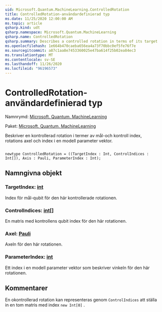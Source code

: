 ```yaml
---
uid: Microsoft.Quantum.MachineLearning.ControlledRotation
title: ControlledRotation-användardefinierad typ
ms.date: 11/25/2020 12:00:00 AM
ms.topic: article
qsharp.kind: udt
qsharp.namespace: Microsoft.Quantum.MachineLearning
qsharp.name: ControlledRotation
qsharp.summary: Describes a controlled rotation in terms of its target and control indices, rotation axis, and index into a model parameter vector.
ms.openlocfilehash: 1e664b470caeba656ea4a73f70bbc0ef5fe76f7e
ms.sourcegitcommit: a87c1aa8e7453360025e47ba614f25b02ea84ec3
ms.translationtype: MT
ms.contentlocale: sv-SE
ms.lasthandoff: 11/26/2020
ms.locfileid: "96196573"
---
```

# <a name="controlledrotation-user-defined-type"></a>ControlledRotation-användardefinierad typ

Namnrymd: [Microsoft. Quantum. MachineLearning](xref:Microsoft.Quantum.MachineLearning)

Paket: [Microsoft. Quantum. MachineLearning](https://nuget.org/packages/Microsoft.Quantum.MachineLearning)


Beskriver en kontrollerad rotation i termer av mål-och kontroll index, rotations axel och index i en modell parameter vektor.

```qsharp

newtype ControlledRotation = ((TargetIndex : Int, ControlIndices : Int[]), Axis : Pauli, ParameterIndex : Int);
```



## <a name="named-items"></a>Namngivna objekt

### <a name="targetindex--int"></a>TargetIndex: [int](xref:microsoft.quantum.lang-ref.int)

Index för mål-qubit för den här kontrollerade rotationen.
### <a name="controlindices--int"></a>ControlIndices: [int](xref:microsoft.quantum.lang-ref.int)[]

En matris med kontrollens qubit index för den här rotationen.
### <a name="axis--pauli"></a>Axel: [Pauli](xref:microsoft.quantum.lang-ref.pauli)

Axeln för den här rotationen.
### <a name="parameterindex--int"></a>ParameterIndex: [int](xref:microsoft.quantum.lang-ref.int)

Ett index i en modell parameter vektor som beskriver vinkeln för den här rotationen.

## <a name="remarks"></a>Kommentarer

En okontrollerad rotation kan representeras genom `ControlIndices` att ställa in en tom matris med index `new Int[0]` .